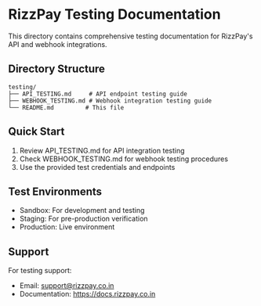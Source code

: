
# RizzPay Testing Documentation

This directory contains comprehensive testing documentation for RizzPay's API and webhook integrations.

## Directory Structure

```
testing/
├── API_TESTING.md     # API endpoint testing guide
├── WEBHOOK_TESTING.md # Webhook integration testing guide
└── README.md         # This file
```

## Quick Start

1. Review API_TESTING.md for API integration testing
2. Check WEBHOOK_TESTING.md for webhook testing procedures
3. Use the provided test credentials and endpoints

## Test Environments

- Sandbox: For development and testing
- Staging: For pre-production verification
- Production: Live environment

## Support

For testing support:
- Email: support@rizzpay.co.in
- Documentation: https://docs.rizzpay.co.in
